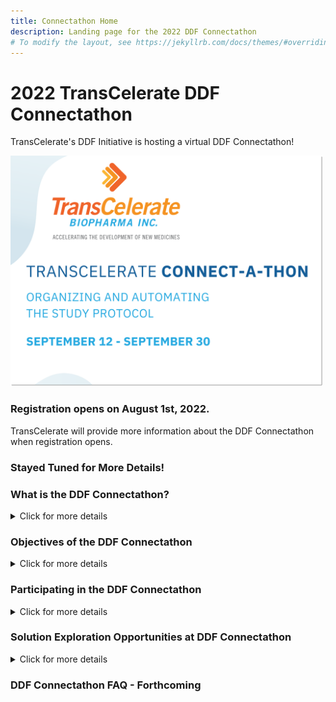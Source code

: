 ```yaml
---
title: Connectathon Home
description: Landing page for the 2022 DDF Connectathon
# To modify the layout, see https://jekyllrb.com/docs/themes/#overriding-theme-defaults
---
```

# 2022 TransCelerate DDF Connectathon

TransCelerate's DDF Initiative is hosting a virtual DDF Connectathon!

<img src="media/images/CONNECT-A-THON-BMA.png" width="500">

### Registration opens on August 1st, 2022.

TransCelerate will provide more information about the DDF Connectathon when registration opens.
<p></p>

### Stayed Tuned for More Details!

<p></p>

### What is the DDF Connectathon?

<p></p>
<details>
<summary>Click for more details</summary>
<p></p>
The DDF Connectathon is a virtual event for sponsor companies, life sciences technology vendors, CROs, and other stakeholders to experiment and test how well their applications align to the <b>CDISC Unified Study Definitions Model (USDM)</b> and the connectivity and interoperability of these applications with the <b>Study Definitions Repository Reference Implementation (SDR RI)</b>.
<p></p>
Watch a <a target="_blank" href="https://www.youtube.com/watch?v=vbq9HbhasFw">video</a> describing the DDF Connectathon.
<p></p>
<a href="https://www.youtube.com/watch?v=vbq9HbhasFw">
<img src="media\images\Connectathon_Video.png" width="400"></a>
<p></p>
<u>Principles of the DDF Connectathon</u>
<p></p>
The DDF Connectathon event focuses on practical ways that companies have and can use the SDR RI and the USDM, and is not meant to be used as an application showcase. 
<p></p>
A key principle of the Connectathon is that it is a safe place to explore options for connectivity, innovation, and interoperatbility. Collaboration with and across different stakeholders is highly encouraged.
<p></p>
</details>
<p></p>

### Objectives of the DDF Connectathon

<p></p>
<details>
<summary>Click for more details</summary>
<p></p>
TransCelerate's DDF Initiative is planning an exciting and inspiring event to encourage innovation and to progress DDF's objectives to faciliate interoperability across disparate systems to achieve the seamless flow of protocol data.
<p></p>
The DDF Connectathon strives to... 
<p></p>
- increase stakeholder knowledge and awareness of the DDF solution across the industry through direct and interactive engagement with a functioning SDR RI
<p></p>
- better plan for future SDR RI and USDM development through stakeholder stress testing and feedback on the latest release
<p></p>
- gather feedback from stakeholders on features that may not have been previously considered, and
<p></p>
- cultivate and foster a DDF open-source community through cross-industry collaborations.
<p></p>
</details>
<p></p>

### Participating in the DDF Connectathon

<p></p>
<details>
<summary>Click for more details</summary>
<p></p>
The DDF Connectathon is a cross-industry event. Participants from sponsor companies, life science technology solution vendors, CROs, and other stakeholders are welcome to participate.
<p></p>
<u>Benefits of Participating</u>
<p></p>
By participating in the DDF Connectathon, you will benefit by:
<p></p>
- actively demonstrating and watching others demonstrate connectivity and interoperability with stakeholder solutions
<p></p>
- improving the ability to align solutions with CDISC's USDM standards
<p></p>
- learning from and collaborating with experienced DDF experts and other Connectathon participants, and
<p></p>
- actively contributing toward the DDF solution's future as an early adopter.
<p></p>
<p></p>
<u>Participant Expectations</u>
<p></p>
This will be an interactive event. Participants will get the most out it by having:
<p></p>
- a functioning solution capable of integrating with the DDF Initiative standards and technology
<p></p>
- a dedicated team capable of setting aside 3 weeks to integrate, test, and develop a solution, and
<p></p>
- a collaborative and cooperative attitude, ready to work with others toward innovative protocol data exchange.
<p></p>
</details>
<p></p>

### Solution Exploration Opportunities at DDF Connectathon

<p></p>
<details>
<summary>Click for more details</summary>
<p></p>
There are six tracks across two categories.  Innovative exploration not detailed below is also welcome and encouraged. More information about tracks will be provided post-registration. 
<p></p>
<u>Category: Data Interoperability</u>
<p></p>
TRACK: Connectivity Completeness
<p></p>
- Of the complete set of data elements within the USDM, how many elements are you able to store and transfer (up and/or down)​
<p></p>
<u>Category: Solution Innovation</u>
<p></p>
TRACK: Analytics/Reporting
<p></p>
- Solution features focused on performing background analysis of relevant DDF data
<p></p>
TRACK: Process Automation
<p></p>
- Solution features related to workflow and process automations, both for input and output of the solution​
<p></p>
TRACK: SDR Host Migration
<p></p>
- Proven ability to migrate, deploy, validate and successfully connect to a hosted SDR instance on a novel system architecture​
<p></p>
TRACK: Supplemental Data and Additional Standards
<p></p>
- Solution features dedicated to layering additional data or incorporating additional standards on top of what is described with the USDM​
<p></p>
TRACK: User Interface (UI) / User Experience (UX)
<p></p>
- Solution features around displaying relevant data in an easy to use and understand format​
<p></p>
</details>
<p></p>

### DDF Connectathon FAQ - Forthcoming
